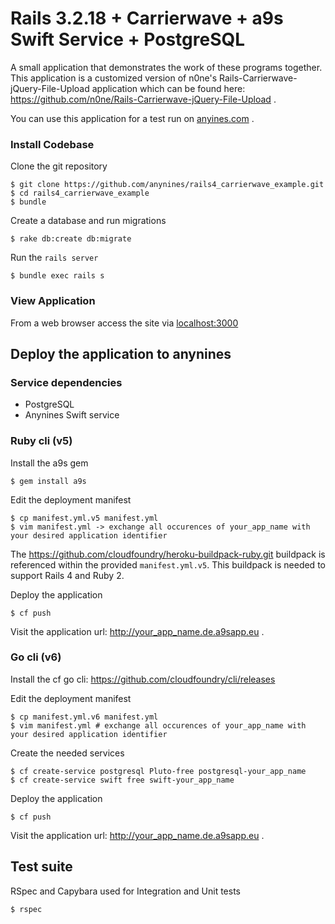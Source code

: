 # Rails 3.2.18 + Carrierwave + a9s Swift Service + PostgreSQL

A small application that demonstrates the work of these programs together.
This application is a customized version of n0ne's Rails-Carrierwave-jQuery-File-Upload application which can be found here: https://github.com/n0ne/Rails-Carrierwave-jQuery-File-Upload .

You can use this application for a test run on [anyines.com](http://anyines.com) .


### Install Codebase

Clone the git repository

    $ git clone https://github.com/anynines/rails4_carrierwave_example.git
    $ cd rails4_carrierwave_example
    $ bundle

Create a database and run migrations

    $ rake db:create db:migrate

Run the ```rails server```

    $ bundle exec rails s

### View Application

From a web browser access the site via [localhost:3000](http://localhost:3000)

## Deploy the application to anynines

### Service dependencies

* PostgreSQL
* Anynines Swift service

### Ruby cli (v5)

Install the a9s gem

    $ gem install a9s

Edit the deployment manifest

    $ cp manifest.yml.v5 manifest.yml
    $ vim manifest.yml -> exchange all occurences of your_app_name with your desired application identifier

The https://github.com/cloudfoundry/heroku-buildpack-ruby.git buildpack is referenced within the provided ```manifest.yml.v5```. This buildpack is needed to support Rails 4 and Ruby 2.

Deploy the application

    $ cf push

Visit the application url: http://your_app_name.de.a9sapp.eu .

### Go cli (v6)

Install the cf go cli: https://github.com/cloudfoundry/cli/releases

Edit the deployment manifest

    $ cp manifest.yml.v6 manifest.yml
    $ vim manifest.yml # exchange all occurences of your_app_name with your desired application identifier

Create the needed services

    $ cf create-service postgresql Pluto-free postgresql-your_app_name
    $ cf create-service swift free swift-your_app_name

Deploy the application

    $ cf push

Visit the application url: http://your_app_name.de.a9sapp.eu .

## Test suite

RSpec and Capybara used for Integration and Unit tests

    $ rspec
